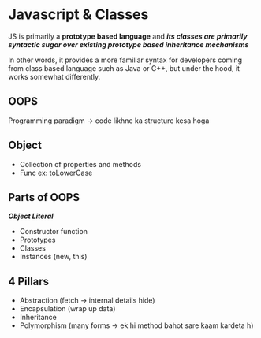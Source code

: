 # Javascript & Classes

JS is primarily a **prototype based language** and **_its classes are primarily syntactic sugar over existing prototype based inheritance mechanisms_**

In other words, it provides a more familiar syntax for developers coming from class based language such as Java or C++, but under the hood, it works somewhat differently.

## OOPS

Programming paradigm -> code likhne ka structure kesa hoga

## Object

- Collection of properties and methods
- Func ex: toLowerCase

## Parts of OOPS

***Object Literal***

- Constructor function
- Prototypes
- Classes
- Instances (new, this)

## 4 Pillars

- Abstraction (fetch -> internal details hide)
- Encapsulation (wrap up data)
- Inheritance
- Polymorphism (many forms -> ek hi method bahot sare kaam kardeta h)
